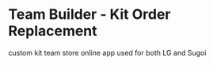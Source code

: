 # Team Builder - Kit Order Replacement

custom kit team store online app used for both LG and Sugoi
